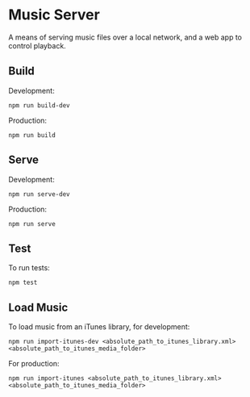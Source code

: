 # Music Server

A means of serving music files over a local network, and a web app to control playback.

## Build

Development:

```
npm run build-dev
```

Production:

```
npm run build
```

## Serve

Development:

```
npm run serve-dev
```

Production:

```
npm run serve
```

## Test

To run tests:

```
npm test
```

## Load Music

To load music from an iTunes library, for development:

```
npm run import-itunes-dev <absolute_path_to_itunes_library.xml> <absolute_path_to_itunes_media_folder>
```

For production:

```
npm run import-itunes <absolute_path_to_itunes_library.xml> <absolute_path_to_itunes_media_folder>
```